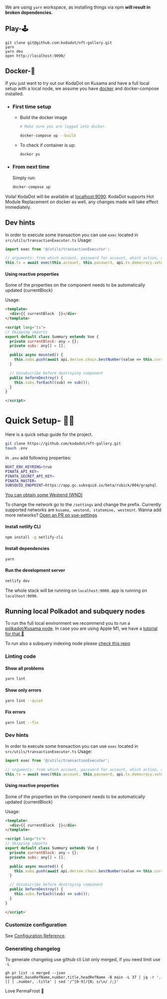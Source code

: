 We are using `yarn` workspace, as installing things via npm **will result in broken dependencies.**

## Play-🕹

```shell
git clone git@github.com:kodadot/nft-gallery.git
yarn
yarn dev
open http://localhost:9090/
```
## Docker-🐳
If you just want to try out our KodaDot on Kusama and have a full local setup with a local node, we assume you have [docker](https://docs.docker.com/get-docker/) and docker-compose installed.

- ### First time setup

  - Build the docker image

    ```bash
    # Make sure you are logged into docker.

    docker-compose up --build
    ```

  - To check if container is up:
    ```bash
    docker ps
    ```

- ### From next time

  Simply run:

    ```bash
    docker-compose up
    ```

Voila! KodaDot will be available at [localhost:9090](http://localhost:9090).
KodaDot supports Hot Module Replacement on docker as well, any changes made will take effect immediately.

## Dev hints

In order to execute some transaction you can use `exec` located in `src/utils/transactionExecutor.ts`
Usage:
```js
import exec from '@/utils/transactionExecutor';

// arguments: from which account, password for account, which action, array of parameters
this.tx = await exec(this.account, this.password, api.tx.democracy.vote, [referendumId, { aye, conviction }]);
```

#### Using reactive properties
Some of the properties on the component needs to be automatically updated (currentBlock)

Usage:
```html
<template>
  <div>{{ currentBlock  }}</div>
</template>

<script lang="ts">
// Skipping imports
export default class Summary extends Vue {
  private currentBlock: any = {};
  private subs: any[] = [];

  public async mounted() {
    this.subs.push(await api.derive.chain.bestNumber(value => this.currentBlock = value));
  }

  // Unsubscribe before destroying component
  public beforeDestroy() {
    this.subs.forEach((sub) => sub());
  }
}

</script>
```

# Quick Setup- 🏃‍♀️

Here is a quick setup guide for the project.

```bash
git clone https://github.com/kodadot/nft-gallery.git
touch .env
```

in `.env` add following properties:
```bash
NUXT_ENV_KEYRING=true
PINATA_API_KEY=
PINATA_SECRET_API_KEY=
PINATA_MASTER=
SUBSQUID_ENDPOINT=https://app.gc.subsquid.io/beta/rubick/004/graphql
```
[You can obtain some Westend (WND)](https://matrix.to/#/#westend_faucet:matrix.org)

To change the network go to the `/settings` and change the prefix.
Currently supported networks are `kusama, westend, statemine, westmint`.
Wanna add more networks? [Open an PR on vue-settings](https://github.com/vue-polkadot/ui)

#### Install netlify CLI

```bash
npm install -g netlify-cli
```

#### Install dependencies

```bash
yarn
```

#### Run the development server

```bash
netlify dev
```

The whole stack will be running on `localhost:9000`. app is running on `localhost:9090`.

## Running local Polkadot and subquery nodes

To run the full local environment we recommend you to run a [polkadot/Kusama node](https://github.com/paritytech/polkadot).
In case you are using Apple M1, we have a [tutorial for that 🍏 ](https://vikiival.medium.com/run-substrate-on-apple-m1-a2699743fae8)

To run also a subquery indexing node please [check this repo](https://github.com/vikiival/magick)


### Linting code
#### Show all problems
```bash
yarn lint
```
#### Show only errors
```bash
yarn lint --quiet
```
#### Fix errors
```bash
yarn lint --fix
```

### Dev hints

In order to execute some transaction you can use `exec` located in `src/utils/transactionExecutor.ts`
Usage:
```js
import exec from '@/utils/transactionExecutor';

// arguments: from which account, password for account, which action, array of parameters
this.tx = await exec(this.account, this.password, api.tx.democracy.vote, [referendumId, { aye, conviction }]);
```

#### Using reactive properties
Some of the properties on the component needs to be automatically updated (currentBlock)

Usage:
```html
<template>
  <div>{{ currentBlock  }}</div>
</template>

<script lang="ts">
// Skipping imports
export default class Summary extends Vue {
  private currentBlock: any = {};
  private subs: any[] = [];

  public async mounted() {
    this.subs.push(await api.derive.chain.bestNumber(value => this.currentBlock = value));
  }

  // Unsubscribe before destroying component
  public beforeDestroy() {
    this.subs.forEach((sub) => sub());
  }
}

</script>
```

### Customize configuration
See [Configuration Reference](https://cli.vuejs.org/config/).


### Generating changelog

To generate changelog use github cli
List only merged, if you need limit use `-L`

```
gh pr list -s merged --json mergedAt,baseRefName,number,title,headRefName -B main -L 37 | jq -r '.[] | .number, .title' | sed '/^[0-9]/{N; s/\n/ /;}'
```

Love PermaFrost 👀
